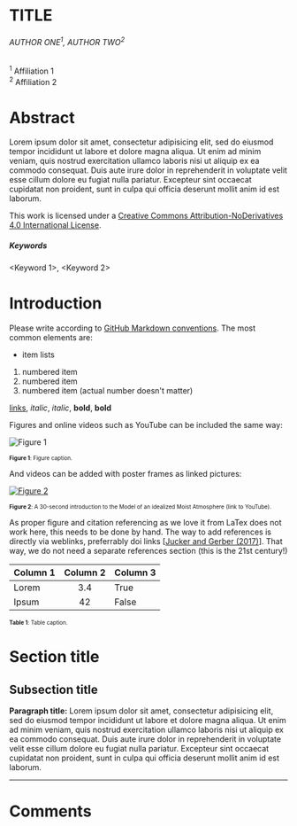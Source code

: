 <!-- Editor only
*Journal of Unpublished Research, Volume X, Paper X, DATE* -->

# TITLE

###### AUTHOR ONE<sup>1</sup>, AUTHOR TWO<sup>2</sup>
<sup>1</sup> Affiliation 1
</br>
<sup>2</sup> Affiliation 2


# Abstract
Lorem ipsum dolor sit amet, consectetur adipisicing elit, sed do eiusmod tempor incididunt ut labore et dolore magna aliqua. Ut enim ad minim veniam, quis nostrud exercitation ullamco laboris nisi ut aliquip ex ea commodo consequat. Duis aute irure dolor in reprehenderit in voluptate velit esse cillum dolore eu fugiat nulla pariatur. Excepteur sint occaecat cupidatat non proident, sunt in culpa qui officia deserunt mollit anim id est laborum.

This work is licensed under a [Creative Commons Attribution-NoDerivatives 4.0 International License](http://creativecommons.org/licenses/by-nd/4.0/).


##### Keywords
<Keyword 1>, <Keyword 2>

# Introduction

Please write according to [GitHub Markdown conventions](https://github.github.com/gfm/). The most common elements are:
 - item lists

1. numbered item
2. numbered item
1. numbered item (actual number doesn't matter)

[links](www.google.com), _italic_, *italic*, __bold__, **bold**

Figures and online videos such as YouTube can be included the same way:

![Figure 1](http://img.youtube.com/vi/8UfaFnGtCrk/0.jpg)
<p style="font-size:x-small;"><span style="font-weight:bold;">Figure 1</span>: Figure caption.</p>

And videos can be added with poster frames as linked pictures:

[![Figure 2](http://img.youtube.com/vi/8UfaFnGtCrk/0.jpg)](http://www.youtube.com/watch?v=8UfaFnGtCrk "Watch on YouTube")
<p style="font-size:x-small;"><span style="font-weight:bold;">Figure 2</span>: A 30-second introduction to the Model of an idealized Moist Atmosphere (link to YouTube).</p>

As proper figure and citation referencing as we love it from LaTex does not work here, this needs to be done by hand. The way to add references is directly via weblinks, preferrably doi links [[Jucker and Gerber (2017)](http://journals.ametsoc.org/doi/10.1175/JCLI-D-17-0127.1)]. That way, we do not need a separate references section (this is the 21st century!)

| Column 1 | Column 2 | Column 3 |
| :--      | :-:      | ---      |
| Lorem    | 3.4      | True     |
| Ipsum    | 42       | False    |

<p style="font-size:x-small;"><span style="font-weight:bold;">Table 1</span>: Table caption.</p>



# Section title

## Subsection title

**Paragraph title:**
Lorem ipsum dolor sit amet, consectetur adipisicing elit, sed do eiusmod tempor incididunt ut labore et dolore magna aliqua. Ut enim ad minim veniam, quis nostrud exercitation ullamco laboris nisi ut aliquip ex ea commodo consequat. Duis aute irure dolor in reprehenderit in voluptate velit esse cillum dolore eu fugiat nulla pariatur. Excepteur sint occaecat cupidatat non proident, sunt in culpa qui officia deserunt mollit anim id est laborum.

<!-- Editor only
*Journal of Unpublished Research, Volume X, Paper X, DATE* -->

---

# Comments

<!-- leave blank, this is for post-publication comments -->
